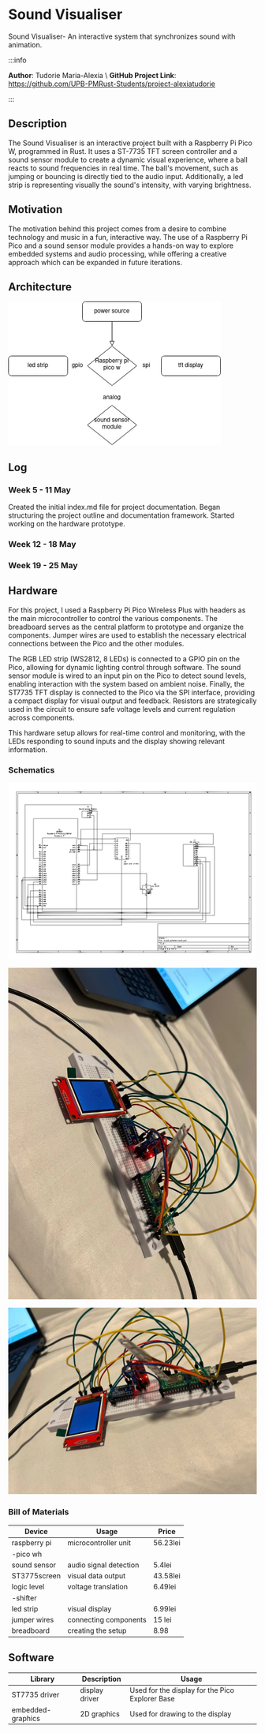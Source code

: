 
# Sound Visualiser
 Sound Visualiser- An interactive system that synchronizes sound with animation.

:::info 

**Author**: Tudorie Maria-Alexia \ 
**GitHub Project Link**: https://github.com/UPB-PMRust-Students/project-alexiatudorie

:::

## Description

The Sound Visualiser is an interactive project built with a Raspberry Pi Pico W, programmed in Rust. It uses a ST-7735 TFT screen controller and a sound sensor module to create a dynamic visual experience, where a ball reacts to sound frequencies in real time. The ball's movement, such as jumping or bouncing is directly tied to the audio input. Additionally, a led strip is representing visually the sound's intensity, with varying brightness.

## Motivation

The motivation behind this project comes from a desire to combine technology and music in a fun, interactive way. The use of a Raspberry Pi Pico and a sound sensor module provides a hands-on way to explore embedded systems and audio processing, while offering a creative approach which can be expanded in future iterations.

## Architecture 

![My Diagram](ARCHITECTURE.webp)

## Log



### Week 5 - 11 May
Created the initial index.md file for project documentation.
Began structuring the project outline and documentation framework.
Started working on the hardware prototype.

### Week 12 - 18 May

### Week 19 - 25 May

## Hardware
 For this project, I used a Raspberry Pi Pico Wireless Plus with headers as the main microcontroller to control the various components. The breadboard serves as the central platform to prototype and organize the components. Jumper wires are used to establish the necessary electrical connections between the Pico and the other modules.

The RGB LED strip (WS2812, 8 LEDs) is connected to a GPIO pin on the Pico, allowing for dynamic lighting control through software. The sound sensor module is wired to an input pin on the Pico to detect sound levels, enabling interaction with the system based on ambient noise. Finally, the ST7735 TFT display is connected to the Pico via the SPI interface, providing a compact display for visual output and feedback. Resistors are strategically used in the circuit to ensure safe voltage levels and current regulation across components.

This hardware setup allows for real-time control and monitoring, with the LEDs responding to sound inputs and the display showing relevant information.

### Schematics

![My schematic](KICAD.svg)

![Hardware](POZA.webp)

![Hardware2](POZAA.webp)

### Bill of Materials



| Device     | Usage                 | Price  |
|------------|-----------------------|------- |
|raspberry pi|microcontroller unit   |56.23lei|
| -pico wh   |                       |        |
|sound sensor|audio signal detection |5.4lei  |
|ST3775screen|visual data output     |43.58lei|
|logic level |voltage translation    |6.49lei |
|-shifter    |                       |        |
|led strip   | visual display        |6.99lei |
|jumper wires|connecting components  |15 lei  |
|breadboard  | creating the setup    |8.98    |





## Software

| Library           | Description  | Usage                                           |
|-------------------|------------- |-------------------------------------------------|
| ST7735 driver     |display driver| Used for the display for the Pico Explorer Base |
| embedded-graphics |2D graphics   | Used for drawing to the display                 |




<!--
## Links


..
-->

